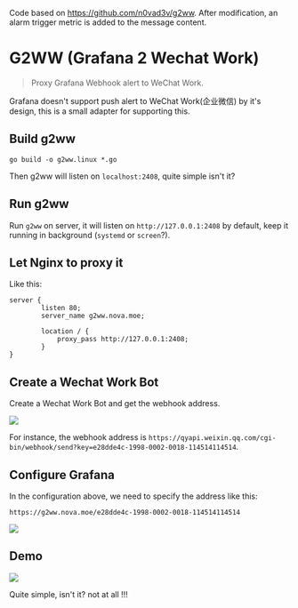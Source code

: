 Code based on https://github.com/n0vad3v/g2ww.
After modification, an alarm trigger metric is added to the message content.
# G2WW (Grafana 2 Wechat Work)
> Proxy Grafana Webhook alert to WeChat Work.

Grafana doesn't support push alert to WeChat Work(企业微信) by it's design, this is a small adapter for supporting this.


## Build g2ww

```
go build -o g2ww.linux *.go
```

Then g2ww will listen on `localhost:2408`, quite simple isn't it?

## Run g2ww

Run `g2ww` on server, it will listen on `http://127.0.0.1:2408` by default, keep it running in background (`systemd` or `screen`?).


## Let Nginx to proxy it

Like this:

```
server {
        listen 80;
        server_name g2ww.nova.moe;

        location / {
            proxy_pass http://127.0.0.1:2408;
        }
}
```

## Create a Wechat Work Bot

Create a Wechat Work Bot and get the webhook address.

![](./img/ww-bot.png)

For instance, the webhook address is `https://qyapi.weixin.qq.com/cgi-bin/webhook/send?key=e28dde4c-1998-0002-0018-114514114514`.

## Configure Grafana

In the configuration above, we need to specify the address like this:

`https://g2ww.nova.moe/e28dde4c-1998-0002-0018-114514114514`

![](./img/grafana.png)

## Demo

![](./img/demo.png)

Quite simple, isn't it?     not at all !!!
